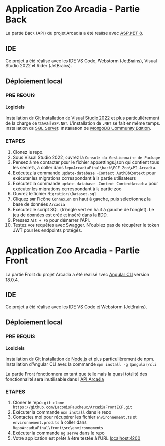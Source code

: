 # Application Zoo Arcadia - Partie Back

La partie Back (API) du projet Arcadia a été réalisé avec [ASP.NET 8](https://github.com/dotnet/aspnetcore).

## IDE

Ce projet a été réalisé avec les IDE VS Code, Webstorm (JetBrains), Visual Studio 2022 et Rider (JetBrains).

## Déploiement local

### PRE REQUIS

#### Logiciels

Installation de [Git](https://github.com/LaconisFaucheux/ECF_Zoo)
Installation de [Visual Studio 2022](https://visualstudio.microsoft.com/fr/vs/) et plus particulièrement de la charge de travail `ASP.NET`. L'installation de `.NET` se fait en même temps.
Installation de [SQL Server](https://www.microsoft.com/fr-fr/sql-server/sql-server-downloads).
Installation de [MongoDB Community Edition](https://www.mongodb.com/docs/manual/tutorial/install-mongodb-on-windows/).

### ETAPES

1. Clonez le repo.
2. Sous Visual Studio 2022, ouvrez la `Console du Gestionnaire de Package`
3. Pensez à me contacter pour le fichier appsettings.json qui contient tous les secrets, à coller dans `RepoArcadiaFinal\back\ECF_Zoo\API_Arcadia`.
4. Exécutez la commande `update-database -Context AuthDbContext` pour exécuter les migrations correspondant à la partie utilisateurs
5. Exécutez la commande `update-database -Context ContextArcadia` pour exécuter les migrations correspondant à la partie zoo
6. Ouvrez le fichier `Migrations\Dataset.sql`
7. Cliquez sur l'icône `Connexion` en haut à gauche, puis sélectionnez la base de données `Arcadia`
8. Exécutez le script SQL (triangle vert en haut à gauche de l'onglet). Le jeu de données est créé et inséré dans la BDD.
9. Pressez `Alt + F5` pour démarrer l'API.
10. Testez vos requêtes avec Swagger. N'oubliez pas de récupérer le token JWT pour les endpoints protégés.

# Application Zoo Arcadia - Partie Front

La partie Front du projet Arcadia a été réalisé avec [Angular CLI](https://github.com/angular/angular-cli) version 18.0.4.

## IDE

Ce projet a été réalisé avec les IDE VS Code et Webstorm (JetBrains).

## Déploiement local

### PRE REQUIS

#### Logiciels

Installation de [Git](https://github.com/LaconisFaucheux/ECF_Zoo)
Installation de [Node.js](https://nodejs.org/en/download/package-manager/current) et plus particulièrement de npm.
Installation d'Angular CLI avec la commande `npm install -g @angular/cli`

La partie Front fonctionnera en tant que telle mais la quasi totalité des fonctionnalité sera inutilisable dans l'[API Arcadia](https://github.com/LaconisFaucheux/ECF_Zoo)

### ETAPES

1. Cloner le repo: `git clone https://github.com/LaconisFaucheux/ArcadiaFrontECF.git`
2. Exécuter la commande `npm install` dans le repo
3. Contactez moi pour récupérer les fichier `environnement.ts` et `environnement.prod.ts` à coller dans `RepoArcadiaFinal\front\src\environnements`
4. Exécuter la commande `ng serve` dans le repo
5. Votre application est prête à être testée à l'URL [localhost:4200](https://localhost:4200)
